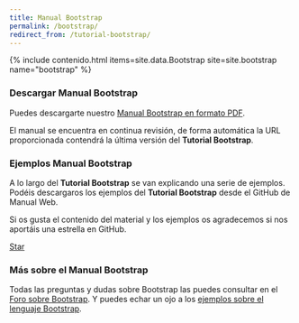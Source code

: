 ```yaml
---
title: Manual Bootstrap
permalink: /bootstrap/
redirect_from: /tutorial-bootstrap/
---
```


{% include contenido.html items=site.data.Bootstrap site=site.bootstrap name="bootstrap" %}


### Descargar Manual Bootstrap

Puedes descargarte nuestro [Manual Bootstrap en formato PDF][PDFBootstrap].

El manual se encuentra en continua revisión, de forma automática la URL proporcionada contendrá la última versión del **Tutorial Bootstrap**.

### Ejemplos Manual Bootstrap

A lo largo del **Tutorial Bootstrap** se van explicando una serie de ejemplos. Podéis descargaros los ejemplos del **Tutorial Bootstrap** desde el GitHub de Manual Web.

Si os gusta el contenido del material y los ejemplos os agradecemos si nos aportáis una estrella en GitHub.

<a class="github-button" href="https://github.com/manualweb/manualweb" data-icon="octicon-star" data-style="mega" aria-label="Star manualweb/manualweb on GitHub">Star</a>

### Más sobre el Manual Bootstrap

Todas las preguntas y dudas sobre Bootstrap las puedes consultar en el [Foro sobre Bootstrap][ForoBootstrap]. Y puedes echar un ojo a los [ejemplos sobre el lenguaje Bootstrap][EjemplosBootstrap].

<script id="github-bjs" src="https://buttons.github.io/buttons.js" async="" defer="defer"></script>

[PDFBootstrap]: #
[ForoBootstrap]: http://www.dudasprogramacion.com/html/bootstrap
[EjemplosBootstrap]: http://lineadecodigo.com/categoria/bootstrap/
